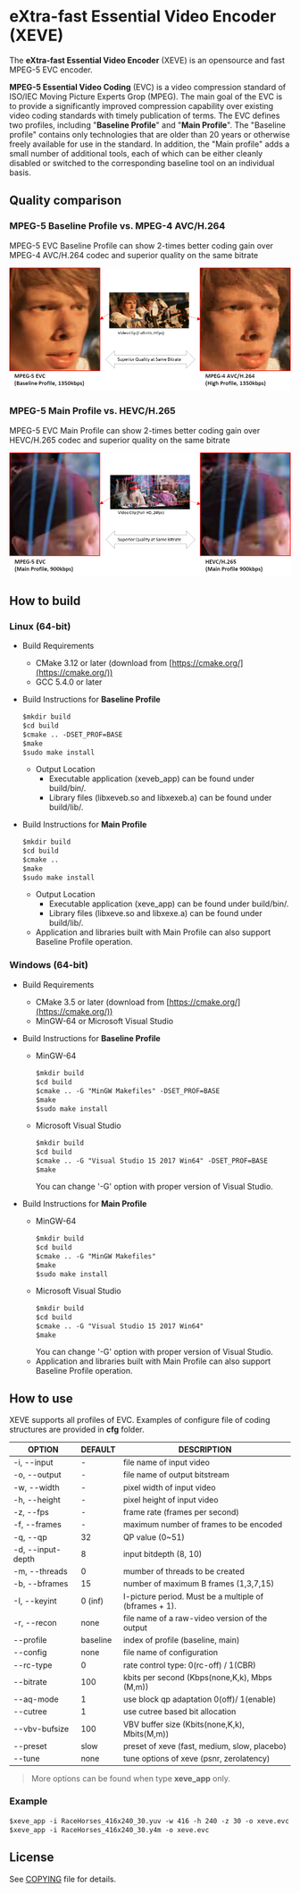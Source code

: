 # eXtra-fast Essential Video Encoder (XEVE)
The **eXtra-fast Essential Video Encoder** (XEVE) is an opensource and fast MPEG-5 EVC encoder. 

**MPEG-5 Essential Video Coding** (EVC) is a video compression standard of ISO/IEC Moving Picture Experts Grop (MPEG). The main goal of the EVC is to provide a significantly improved compression capability over existing video coding standards with timely publication of terms. 
The EVC defines two profiles, including "**Baseline Profile**" and "**Main Profile**". The "Baseline profile" contains only technologies that are older than 20 years or otherwise freely available for use in the standard. In addition, the "Main profile" adds a small number of additional tools, each of which can be either cleanly disabled or switched to the corresponding baseline tool on an individual basis.

## Quality comparison

### MPEG-5 Baseline Profile vs. MPEG-4 AVC/H.264
MPEG-5 EVC Baseline Profile can show 2-times better coding gain over MPEG-4 AVC/H.264 codec and superior quality on the same bitrate

![MPEG-5 Baseline Profile vs. MPEG-4 AVC/H.264](./doc/image/tos_evc_bp_vs_avc_1350kbps.jpg)


### MPEG-5 Main Profile vs. HEVC/H.265
MPEG-5 EVC Main Profile can show 2-times better coding gain over HEVC/H.265 codec and superior quality on the same bitrate

![MPEG-5 Main Profile vs. HEVC/H.265](./doc/image/tos_evc_mp_vs_hevc_900kbps.jpg)

## How to build

### Linux (64-bit)
- Build Requirements
  - CMake 3.12 or later (download from [https://cmake.org/](https://cmake.org/))
  - GCC 5.4.0 or later
  
- Build Instructions for **Baseline Profile**
  ```
  $mkdir build
  $cd build
  $cmake .. -DSET_PROF=BASE
  $make
  $sudo make install
  ```
  - Output Location
    - Executable application (xeveb_app) can be found under build/bin/.
    - Library files (libxeveb.so and libxexeb.a) can be found under build/lib/.

- Build Instructions for **Main Profile**
  ```
  $mkdir build
  $cd build
  $cmake ..
  $make
  $sudo make install
  ```
  - Output Location
    - Executable application (xeve_app) can be found under build/bin/.
    - Library files (libxeve.so and libxexe.a) can be found under build/lib/.
  - Application and libraries built with Main Profile can also support Baseline Profile operation. 


### Windows (64-bit)
- Build Requirements
  - CMake 3.5 or later (download from [https://cmake.org/](https://cmake.org/))
  - MinGW-64 or Microsoft Visual Studio

- Build Instructions for **Baseline Profile**
  - MinGW-64
    ```
    $mkdir build
    $cd build
    $cmake .. -G "MinGW Makefiles" -DSET_PROF=BASE
    $make
    $sudo make install
    ```
  - Microsoft Visual Studio 
    ```
    $mkdir build
    $cd build
    $cmake .. -G "Visual Studio 15 2017 Win64" -DSET_PROF=BASE
    $make
    ```
    You can change '-G' option with proper version of Visual Studio.

- Build Instructions for **Main Profile**
  - MinGW-64
    ```
    $mkdir build
    $cd build
    $cmake .. -G "MinGW Makefiles"
    $make
    $sudo make install
    ```
  - Microsoft Visual Studio 
    ```
    $mkdir build
    $cd build
    $cmake .. -G "Visual Studio 15 2017 Win64"
    $make
    ```
    You can change '-G' option with proper version of Visual Studio.
  - Application and libraries built with Main Profile can also support Baseline Profile operation.
    
## How to use
XEVE supports all profiles of EVC. Examples of configure file of coding structures are provided in **cfg** folder.

| OPTION                | DEFAULT   | DESCRIPTION                                                 |
|-----------------------|-----------|-------------------------------------------------------------|
| -i, --input           | -         | file name of input video                                    |
| -o, --output          | -         | file name of output bitstream                               |
| -w, --width           | -         | pixel width of input video                                  |
| -h, --height          | -         | pixel height of input video                                 |
| -z, --fps             | -         | frame rate (frames per second)                              |
| -f, --frames          | -         | maximum number of frames to be encoded                      |
| -q, --qp              | 32        | QP value (0~51)                                             |
| -d, --input-depth     | 8         | input bitdepth (8, 10)                                      |
| -m, --threads         | 0         | mumber of threads to be created                             |  
| -b, --bframes         | 15        | number of maximum B frames (1,3,7,15)                       |
| -I, --keyint          | 0 (inf)   | I-picture period. Must be a multiple of (bframes + 1).      |
| -r, --recon           | none      | file name of a raw-video version of the output              |
| -\-profile            | baseline  | index of profile (baseline, main)                           |
| -\-config             | none      | file name of configuration                                  | 
| -\-rc-type            | 0         | rate control type: 0(rc-off) / 1(CBR)                       | 
| -\-bitrate            | 100       | kbits per second (Kbps(none,K,k), Mbps (M,m))               | 
| -\-aq-mode            | 1         | use block qp adaptation 0(off)/ 1(enable)                   | 
| -\-cutree             | 1         | use cutree based bit allocation                             | 
| -\-vbv-bufsize        | 100       | VBV buffer size (Kbits(none,K,k), Mbits(M,m))               | 
| -\-preset             | slow      | preset of xeve (fast, medium, slow, placebo)                | 
| -\-tune               | none      | tune options of xeve (psnr, zerolatency)                    | 

>More options can be found when type **xeve_app** only.   
 
### Example
	$xeve_app -i RaceHorses_416x240_30.yuv -w 416 -h 240 -z 30 -o xeve.evc
	$xeve_app -i RaceHorses_416x240_30.y4m -o xeve.evc


## License
See [COPYING](COPYING) file for details.
